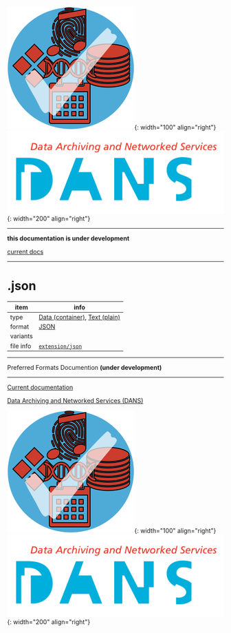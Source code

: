 ![img](../images/formats.png){: width="100" align="right"}
![img](../images/DANS.png){: width="200" align="right"}

---

**this documentation is under development**

[current docs]({{preferredFormats}})

---



# .json

item | info
--- | ---
type | [Data (container)](../dataTypes/dataContainer.md), [Text (plain)](../dataTypes/textPlain.md)
format | [JSON](../fileFormats/json.md)
variants | 
file info | [`extension/json`]({{fileinfo}}/json)




---

Preferred Formats Documention **(under development)**

---

[Current documentation]({{preferredFormats}})

[Data Archiving and Networked Services (DANS)]({{dans}})

![img](../images/formats.png){: width="100" align="right"}
![img](../images/DANS.png){: width="200" align="right"}
